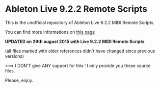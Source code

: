 Ableton Live 9.2.2 Remote Scripts
=============================

This is the unofficial repository of Ableton Live 9.2.2 MIDI Remote Scripts.

You can find more informations on 
[this page](http://julienbayle.net/ableton-live-9-midi-remote-scripts "this page")



**UPDATED on 29th august 2015 with Live 9.2.2 MIDI Remote Scripts**

(all files marked with older references didn't have changed since previous versions)



===> I DON'T give ANY support for this ! I only provide you these source files.

Please, enjoy.

